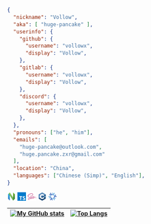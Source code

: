 ```json
{
  "nickname": "Vollow",
  "aka": [ "huge-pancake" ],
  "userinfo": {
    "github": {
      "username": "vollowx",
      "display": "Vollow",
    },
    "gitlab": {
      "username": "vollowx",
      "display": "Vollow",
    },
    "discord": {
      "username": "vollowx",
      "display": "Vollow",
    },
  },
  "pronouns": ["he", "him"],
  "emails": [
    "huge-pancake@outlook.com",
    "huge.pancake.zxr@gmail.com"
  ],
  "location": "China",
  "languages": ["Chinese (Simp)", "English"],
}
```

<code><img height="20" alt="neovim" src="https://raw.githubusercontent.com/github/explore/26674e638508ac4a4e113ee32d6755ebfa000569/topics/neovim/neovim.png"></code>
<code><img height="20" alt="typescript" src="https://raw.githubusercontent.com/github/explore/80688e429a7d4ef2fca1e82350fe8e3517d3494d/topics/typescript/typescript.png"></code>
<code><img height="20" alt="scss" src="https://raw.githubusercontent.com/github/explore/80688e429a7d4ef2fca1e82350fe8e3517d3494d/topics/sass/sass.png"></code>
<code><img height="20" alt="c++" src="https://raw.githubusercontent.com/github/explore/180320cffc25f4ed1bbdfd33d4db3a66eeeeb358/topics/cpp/cpp.png"></code>
<code><img height="20" alt="nix" src="https://raw.githubusercontent.com/github/explore/321fcda5aea097657efeed8566610d1c0937a3bb/topics/nix/nix.png"></code>

| [![My GitHub stats](https://github-readme-stats.vercel.app/api?username=vollowx&show_icons=true&bg_color=1e1e2e&text_color=cdd6f4&icon_color=cba6f7&title_color=94e2d5)](https://github.com/anuraghazra/github-readme-stats) | [![Top Langs](https://github-readme-stats.vercel.app/api/top-langs/?username=vollowx&layout=compact&bg_color=1e1e2e&text_color=cdd6f4&icon_color=cba6f7&title_color=94e2d5)](https://github.com/anuraghazra/github-readme-stats) |
|---|---|

